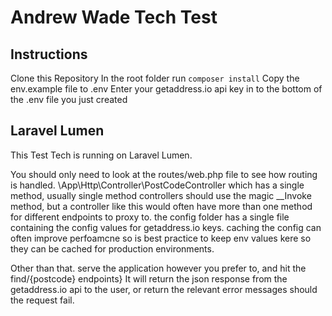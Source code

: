 # Andrew Wade Tech Test

## Instructions

Clone this Repository
In the root folder run `composer install`
Copy the env.example file to .env
Enter your getaddress.io api key in to the bottom of the .env file you just created

## Laravel Lumen

This Test Tech is running on Laravel Lumen.

You should only need to look at the routes/web.php file to see how routing is handled.
\App\Http\Controller\PostCodeController which has a single method, usually single method controllers should use the magic __Invoke method, but a controller like this would often have more than one method for different endpoints to proxy to.
the config folder has a single file containing the config values for getaddress.io keys. caching the config can often improve perfoamcne so is best practice to keep env values kere so they can be cached for production environments.

Other than that. serve the application however you prefer to, and hit the find/{postcode} endpoints}
It will return the json response from the getaddress.io api to the user, or return the relevant error messages should the request fail.
